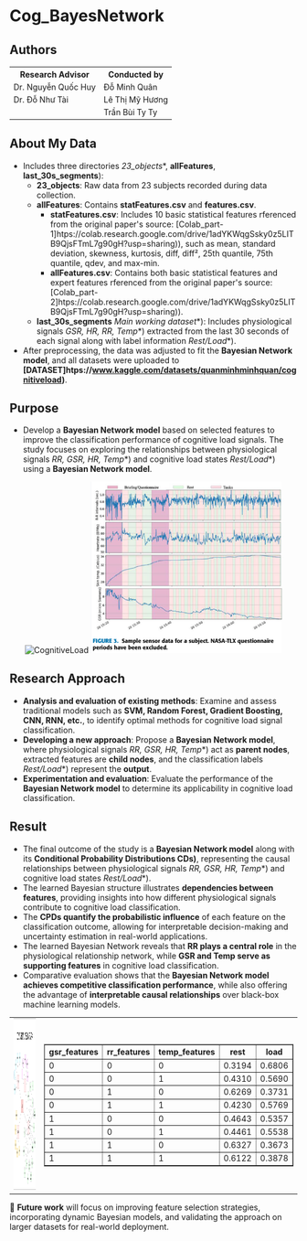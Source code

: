 # **Cog_BayesNetwork**  
## Authors
<table>
  <tr>
    <th>Research Advisor</th>
    <th>Conducted by</th>
  </tr>
  <tr>
    <td>Dr. Nguyễn Quốc Huy</td>
    <td>Đỗ Minh Quân</td>
  </tr>
  <tr>
    <td>Dr. Đỗ Như Tài</td>
    <td>Lê Thị Mỹ Hương</td>
  </tr>
  <tr>
    <td></td>
    <td>Trần Bùi Ty Ty</td>
  </tr>
</table>

## **About My Data**  
- Includes three directories *23_objects**, **allFeatures**, **last_30s_segments**):  
  + **23_objects**: Raw data from 23 subjects recorded during data collection.  
  + **allFeatures**: Contains **statFeatures.csv** and **features.csv**.  
    - **statFeatures.csv**: Includes 10 basic statistical features rferenced from the original paper's source: [Colab_part-1]htps://colab.research.google.com/drive/1adYKWqgSsky0z5LITB9QjsFTmL7g90gH?usp=sharing)), such as mean, standard deviation, skewness, kurtosis, diff, diff², 25th quantile, 75th quantile, qdev, and max-min.  
    - **allFeatures.csv**: Contains both basic statistical features and expert features rferenced from the original paper's source: [Colab_part-2]htps://colab.research.google.com/drive/1adYKWqgSsky0z5LITB9QjsFTmL7g90gH?usp=sharing)).  
  + **last_30s_segments** *Main working dataset**): Includes physiological signals *GSR, HR, RR, Temp**) extracted from the last 30 seconds of each signal along with label information *Rest/Load**).  
- After preprocessing, the data was adjusted to fit the **Bayesian Network model**, and all datasets were uploaded to **[DATASET]htps://www.kaggle.com/datasets/quanminhminhquan/cognitiveload)**.  

## **Purpose**  
- Develop a **Bayesian Network model** based on selected features to improve the classification performance of cognitive load signals. The study focuses on exploring the relationships between physiological signals *RR, GSR, HR, Temp**) and cognitive load states *Rest/Load**) using a  **Bayesian Network model**.  

<div style="text-align: center;">
  <img src="https://learningpartnership.s3.amazonaws.com/uploads/asset_image/2_299.jpg" alt="CognitiveLoad" width="400"/>
  <img src="img/signal.png" alt="Signal" width="335"/>
</div>  

## **Research Approach**  
  + **Analysis and evaluation of existing methods**: Examine and assess traditional models such as **SVM, Random Forest, Gradient Boosting, CNN, RNN, etc.**, to identify optimal methods for cognitive load signal classification.  
  + **Developing a new approach**: Propose a **Bayesian Network model**, where physiological signals *RR, GSR, HR, Temp**) act as **parent nodes**, extracted features are **child nodes**, and the classification labels *Rest/Load**) represent the **output**.  
  + **Experimentation and evaluation**: Evaluate the performance of the **Bayesian Network model** to determine its applicability in cognitive load classification.  

## **Result**  
- The final outcome of the study is a **Bayesian Network model** along with its **Conditional Probability Distributions CDs)**, representing the causal relationships between physiological signals *RR, GSR, HR, Temp**) and cognitive load states *Rest/Load**).  
- The learned Bayesian structure illustrates **dependencies between features**, providing insights into how different physiological signals contribute to cognitive load classification.  
- The **CPDs quantify the probabilistic influence** of each feature on the classification outcome, allowing for interpretable decision-making and uncertainty estimation in real-world applications.  
- The learned Bayesian Network reveals that **RR plays a central role** in the physiological relationship network, while **GSR and Temp serve as supporting features** in cognitive load classification.  
- Comparative evaluation shows that the **Bayesian Network model achieves competitive classification performance**, while also offering the advantage of **interpretable causal relationships** over black-box machine learning models.  
<table>
  <tr>
    <td>
      <img src="img/DAG.png" alt="DAG BN" width="500" height="300"/>
    </td>
    <td>
      <table border="1"  width="200">
        <tr> 
          <th>gsr_features</th>
          <th>rr_features</th>
          <th>temp_features</th>
          <th>rest</th>
          <th>load</th>
        </tr>
        <tr>
          <td>0</td> <td>0</td> <td>0</td> <td>0.3194</td> <td>0.6806</td> 
        </tr>
        <tr>
          <td>0</td> <td>0</td> <td>1</td> <td>0.4310</td> <td>0.5690</td> 
        </tr>
        <tr>
          <td>0</td> <td>1</td> <td>0</td> <td>0.6269</td> <td>0.3731</td> 
        </tr>
        <tr>
          <td>0</td> <td>1</td> <td>1</td> <td>0.4230</td> <td>0.5769</td> 
        </tr>
        <tr>
          <td>1</td> <td>0</td> <td>0</td> <td>0.4643</td> <td>0.5357</td> 
        </tr>
        <tr>
          <td>1</td> <td>0</td> <td>1</td> <td>0.4461</td> <td>0.5538</td> 
        </tr>
        <tr>
          <td>1</td> <td>1</td> <td>0</td> <td>0.6327</td> <td>0.3673</td> 
        </tr>
        <tr>
          <td>1</td> <td>1</td> <td>1</td> <td>0.6122</td> <td>0.3878</td> 
        </tr>
      </table>
    </td>
  </tr>
</table>

🚀 **Future work** will focus on improving feature selection strategies, incorporating dynamic Bayesian models, and validating the approach on larger datasets for real-world deployment.
